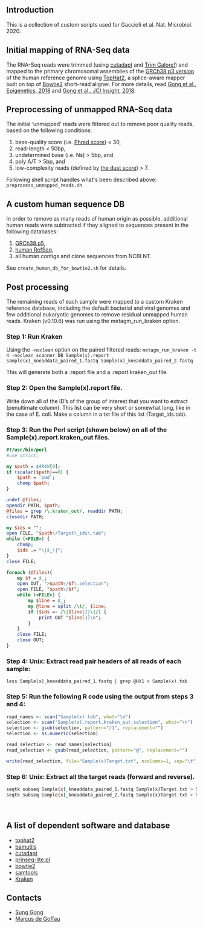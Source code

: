## Introduction
This is a collection of custom scripts used for Gaccioli et al. Nat. Microbiol. 2020.

## Initial mapping of RNA-Seq data
The RNA-Seq reads were trimmed (using [cutadapt](https://github.com/marcelm/cutadapt) and [Trim Galore!](https://www.bioinformatics.babraham.ac.uk/projects/trim_galore/)) and mapped to the primary chromosomal assemblies of the [GRCh38.p3 version](https://www.ncbi.nlm.nih.gov/assembly/GCF_000001405.29/) of the human reference genome using [TopHat2](https://github.com/infphilo/tophat), a splice-aware mapper built on top of [Bowtie2](https://github.com/BenLangmead/bowtie2) short-read aligner. For more details, read [Gong et al., Epigenetics, 2018](https://www.ncbi.nlm.nih.gov/pmc/articles/PMC5989156/) and [Gong et al., JCI Insight, 2018](https://www.ncbi.nlm.nih.gov/pmc/articles/PMC6124516/).

## Preprocessing of unmapped RNA-Seq data 
The initial ‘unmapped’ reads were filtered out to remove poor quality reads, based on the following conditions: 
1. base-quality score (i.e. [Phred score](https://en.wikipedia.org/wiki/Phred_quality_score)) < 30, 
2. read-length < 50bp, 
3. undetermined base (i.e. Ns) > 5bp, and 
4. poly A/T > 5bp, and 
5. low-complexity reads (defined by [the dust score](https://www.ncbi.nlm.nih.gov/pubmed/16796549)) > 7. 

Following shell script handles what's been described above: `preprocess_unmapped_reads.sh`

## A custom human sequence DB
In order to remove as many reads of human origin as possible, additional human reads were subtracted if they aligned to sequences present in the following databases: 
1. [GRCh38.p5](https://www.ncbi.nlm.nih.gov/assembly/GCF_000001405.31/), 
2. [human RefSeq](ftp://ftp.ncbi.nlm.nih.gov/genomes/refseq/vertebrate_mammalian/Homo_sapiens/), 
3. all human contigs and clone sequences from NCBI NT. 

See `create_human_db_for_bowtie2.sh` for details.

## Post processing
The remaining reads of each sample were mapped to a custom Kraken reference database, including the default bacterial and viral genomes and few additional eukaryotic genomes to remove residual unmapped human reads. Kraken (v0.10.6) was run using the metagm_run_kraken option.

### Step 1: Run Kraken 
Using the `-noclean` option on the paired filtered reads:
`metagm_run_kraken -t 4 -noclean scanner_DB Sample(x).report Sample(x)_kneaddata_paired_1.fastq Sample(x)_kneaddata_paired_2.fastq`

This will generate both a .report file and a .report.kraken_out file.

### Step 2: Open the Sample(x).report file. 
Write down all of the ID’s of the group of interest that you want to extract (penultimate column). This list can be very short or somewhat long, like in the case of E. coli. Make a column in a txt file of this list (Target_ids.tab).

### Step 3: Run the Perl script (shown below) on all of the Sample(x).report.kraken_out files.
```perl 
#!/usr/bin/perl
#use strict;

my $path = $ARGV[0];
if (scalar($path)==0) {
    $path = `pwd`;
    chomp $path;
}

undef @files;
opendir PATH, $path;
@files = grep /\.kraken_out/, readdir PATH;
closedir PATH;

my $ids = "";
open FILE, "$path\/Target\_ids\.tab";
while (<FILE>) {
    chomp;
    $ids .= "\|$_\|";
}
close FILE;

foreach (@files){
    my $f = $_;
    open OUT, ">$path\/$f\.selection";
    open FILE, "$path\/$f";
    while (<FILE>) {
        my $line = $_;
        my @line = split /\t/, $line;
        if ($ids =~ /\|$line[2]\|/) {
            print OUT "$line[1]\n";
        }
    }
    close FILE;
    close OUT;
}
```
 
### Step 4: Unix: Extract read pair headers of all reads of each sample: 
`less Sample(x)_kneaddata_paired_1.fastq | grep @HX1 > Sample(x).tab`

### Step 5: Run the following R code using the output from steps 3 and 4:
```r 
read_names <- scan("Sample(x).tab", what="\n")
selection <- scan("Sample(x).report.kraken_out.selection", what="\n")
selection <- gsub(selection, pattern="/1", replacement="")
selection <- as.numeric(selection)

read_selection <- read_names[selection]
read_selection <- gsub(read_selection, pattern="@", replacement="")

write(read_selection, file="Sample(x)Target.txt", ncolumns=1, sep="\t")
```

### Step 6: Unix: Extract all the target reads (forward and reverse).
```bash 
seqtk subseq Sample(x)_kneaddata_paired_1.fastq Sample(x)Target.txt > Sample(x)Target1.fq
seqtk subseq Sample(x)_kneaddata_paired_2.fastq Sample(x)Target.txt > Sample(x)Target2.fq
```
 
## A list of dependent software and database
- [tophat2](https://github.com/infphilo/tophat)
- [bamutils](https://genome.sph.umich.edu/wiki/BamUtil)
- [cutadapt](https://github.com/marcelm/cutadapt)
- [prinseq-lite.pl](http://prinseq.sourceforge.net/)
- [bowtie2](https://github.com/BenLangmead/bowtie2)
- [samtools](https://github.com/samtools/samtools)
- [Kraken](https://ccb.jhu.edu/software/kraken/)


## Contacts
+ [Sung Gong](https://www.obgyn.cam.ac.uk/staff/research-staff/sung-gong/)
+ [Marcus de Goffau](https://www.sanger.ac.uk/people/directory/de-goffau-marcus)
